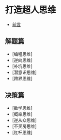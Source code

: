 # 打造超人思维

* [前言](00.md)

## 解题篇

* [编程思维]
* [逆向思维]
* [补坑思维]
* [潜意识思维]
* [跨界思维]

## 决策篇

* [数学思维]
* [概率思维]
* [逆从众思维]
* [不买房思维]
* [杠杆思维]
